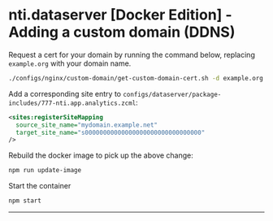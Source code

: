 # nti.dataserver [Docker Edition] - Adding a custom domain (DDNS)

Request a cert for your domain by running the command below, replacing `example.org` with your domain name.

```sh
./configs/nginx/custom-domain/get-custom-domain-cert.sh -d example.org
```

Add a corresponding site entry to `configs/dataserver/package-includes/777-nti.app.analytics.zcml`:

```xml
<sites:registerSiteMapping
  source_site_name="mydomain.example.net"
  target_site_name="s00000000000000000000000000000000"
/>
```

Rebuild the docker image to pick up the above change:

```sh
npm run update-image
```

Start the container

```sh
npm start
```

---

